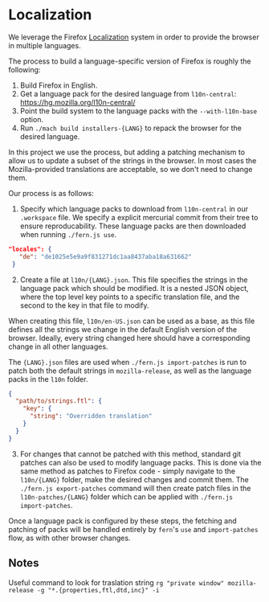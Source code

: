 # Localization

We leverage the Firefox [Localization](https://firefox-source-docs.mozilla.org/l10n/overview.html)
system in order to provide the browser in multiple languages.

The process to build a language-specific version of Firefox is roughly the following:
 1. Build Firefox in English.
 2. Get a language pack for the desired language from `l10n-central`: https://hg.mozilla.org/l10n-central/
 3. Point the build system to the language packs with the `--with-l10n-base` option.
 4. Run `./mach build installers-{LANG}` to repack the browser for the desired language.

In this project we use the process, but adding a patching mechanism to allow us to update a subset
of the strings in the browser. In most cases the Mozilla-provided translations are acceptable, so
we don't need to change them.

Our process is as follows:
 1. Specify which language packs to download from `l10n-central` in our `.workspace` file. We specify
 a explicit mercurial commit from their tree to ensure reproducability. These language packs are then
 downloaded when running `./fern.js use`.
 ```json
 "locales": {
    "de": "de1025e5e9a9f831271dc1aa8437aba18a631662"
  }
  ```
  2. Create a file at `l10n/{LANG}.json`. This file specifies the strings in the language pack which
  should be modified. It is a nested JSON object, where the top level key points to a specific
  translation file, and the second to the key in that file to modify.

  When creating this file, `l10n/en-US.json` can be used as a base, as this file defines all the
  strings we change in the default English version of the browser. Ideally, every string changed
  here should have a corresponding change in all other languages.

  The `{LANG}.json` files are used when `./fern.js import-patches` is run to patch both the default
  strings in `mozilla-release`, as well as the language packs in the `l10n` folder.
  ```json
  {
    "path/to/strings.ftl": {
      "key": {
        "string": "Overridden translation"
      }
    }
  }
  ```
  3. For changes that cannot be patched with this method, standard git patches can also be used to
  modify language packs. This is done via the same method as patches to Firefox code - simply navigate
  to the `l10n/{LANG}` folder, make the desired changes and commit them. The `./fern.js export-patches`
  command will then create patch files in the `l10n-patches/{LANG}` folder which can be applied with
  `./fern.js import-patches`.

Once a language pack is configured by these steps, the fetching and patching of packs will be handled
entirely by `fern`'s `use` and `import-patches` flow, as with other browser changes.

## Notes

Useful command to look for traslation string `rg "private window" mozilla-release -g "*.{properties,ftl,dtd,inc}" -i`
